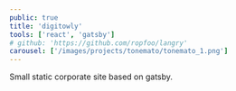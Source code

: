 ```yaml
---
public: true
title: 'digitowly'
tools: ['react', 'gatsby']
# github: 'https://github.com/ropfoo/langry'
carousel: ['/images/projects/tonemato/tonemato_1.png']
---
```


Small static corporate site based on gatsby.
